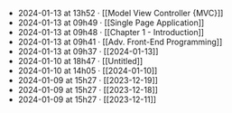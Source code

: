 - 2024-01-13 at 13h52 · [[Model View Controller {MVC}]]
- 2024-01-13 at 09h49 · [[Single Page Application]]
- 2024-01-13 at 09h48 · [[Chapter 1 - Introduction]]
- 2024-01-13 at 09h41 · [[Adv. Front-End Programming]]
- 2024-01-13 at 09h37 · [[2024-01-13]]
- 2024-01-10 at 18h47 · [[Untitled]]
- 2024-01-10 at 14h05 · [[2024-01-10]]
- 2024-01-09 at 15h27 · [[2023-12-19]]
- 2024-01-09 at 15h27 · [[2023-12-18]]
- 2024-01-09 at 15h27 · [[2023-12-11]]
